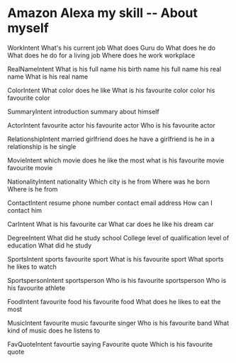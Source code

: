 # Amazon Alexa my skill -- About myself

WorkIntent
What's his current job
What does Guru do
What does he do
What does he do for a living
job
Where does he work
workplace

RealNameIntent
What is his full name
his birth name
his full name
his real name
What is his real name

ColorIntent
What color does he like
What is his favourite color
color
his favourite color

SummaryIntent
introduction
summary
about himself

ActorIntent
favourite actor
his favourite actor
Who is his favourite actor

RelationshipIntent
married
girlfriend
does he have a girlfriend
is he in a relationship
is he single

MovieIntent
which movie does he like the most
what is his favourite movie
favourite movie

NationalityIntent
nationality
Which city is he from
Where was he born
Where is he from

ContactIntent
resume
phone number
contact
email address
How can I contact him

CarIntent
What is his favourite car
What car does he like
his dream car

DegreeIntent
What did he study
school
College
level of qualification
level of education
What did he study

SportsIntent
sports
favourite sport
What is his favourite sport
What sports he likes to watch

SportspersonIntent
sportsperson
Who is his favourite sportsperson
Who is his favourite athlete

FoodIntent
favourite food
his favourite food
What does he likes to eat the most

MusicIntent
favourite music
favourite singer
Who is his favourite band
What kind of music does he listens to

FavQuoteIntent
favourtie saying
Favourite quote
Which is his favourite quote
